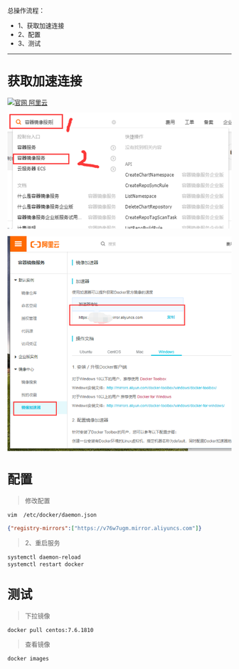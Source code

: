 总操作流程：
- 1、获取加速连接
- 2、配置
- 3、测试

***

# 获取加速连接

[![](https://img.shields.io/badge/官网-阿里云-red.svg "官网 阿里云")](https://cr.console.aliyun.com/cn-hangzhou/instances/mirrors)

![](image/2-1.png)

![](image/2-2.png)

# 配置

> 修改配置

```shell
vim  /etc/docker/daemon.json
```

```json
{"registry-mirrors":["https://v76w7ugm.mirror.aliyuncs.com"]}
```

> 2、重启服务

```shell
systemctl daemon-reload
systemctl restart docker
```
# 测试

> 下拉镜像

```shell
docker pull centos:7.6.1810
```

> 查看镜像

```shell
docker images
```